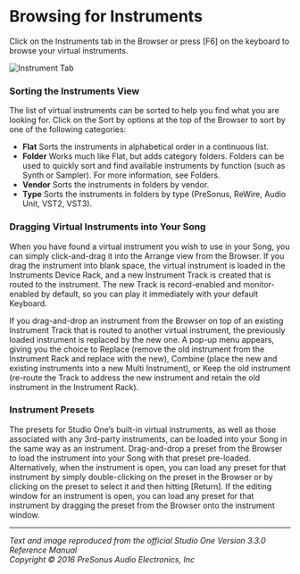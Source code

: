 # Browsing for Instruments
Click on the Instruments tab in the Browser or press [F6] on the keyboard to browse your virtual instruments.

![Instrument Tab](Images/BrowserInstrumentTab3_1_234x397.png)

### Sorting the Instruments View
The list of virtual instruments can be sorted to help you find what you are looking for. Click on the Sort by options at the top of the Browser to sort by one of the following categories:

  * **Flat** Sorts the instruments in alphabetical order in a continuous list.
  * **Folder** Works much like Flat, but adds category folders. Folders can be used to quickly sort and find available instruments by function (such as Synth or Sampler). For more information, see Folders.
  * **Vendor** Sorts the instruments in folders by vendor.
  * **Type** Sorts the instruments in folders by type (PreSonus, ReWire, Audio Unit, VST2, VST3).  

### Dragging Virtual Instruments into Your Song
When you have found a virtual instrument you wish to use in your Song, you can simply click-and-drag it into the Arrange view from the Browser. If you drag the instrument into blank space, the virtual instrument is loaded in the Instruments Device Rack, and a new Instrument Track is created that is routed to the instrument. The new Track is record-enabled and monitor-enabled by default, so you can play it immediately with your default Keyboard.

If you drag-and-drop an instrument from the Browser on top of an existing Instrument Track that is routed to another virtual instrument, the previously loaded instrument is replaced by the new one. A pop-up menu appears, giving you the choice to Replace (remove the old instrument from the Instrument Rack and replace with the new), Combine (place the new and existing instruments into a new Multi Instrument), or Keep the old instrument (re-route the Track to address the new instrument and retain the old instrument in the Instrument Rack).

### Instrument Presets
The presets for Studio One’s built-in virtual instruments, as well as those associated with any 3rd-party instruments, can be loaded into your Song in the same way as an instrument. Drag-and-drop a preset from the Browser to load the instrument into your Song with that preset pre-loaded. Alternatively, when the instrument is open, you can load any preset for that instrument by simply double-clicking on the preset in the Browser or by clicking on the preset to select it and then hitting [Return]. If the editing window for an instrument is open, you can load any preset for that instrument by dragging the preset from the Browser onto the instrument window.  

---

*Text and image reproduced from the official Studio One Version 3.3.0 Reference Manual*  
*Copyright © 2016 PreSonus Audio Electronics, Inc*

